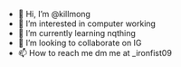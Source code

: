 - 👋 Hi, I’m @killmong
- 👀 I’m interested in computer working
- 🌱 I’m currently learning nqthing
- 💞️ I’m looking to collaborate on IG
- 📫 How to reach me dm me at _ironfist09


<!---
killmong/killmong is a ✨ special ✨ repository because its `README.md` (this file) appears on your GitHub profile.
You can click the Preview link to take a look at your changes.
--->
